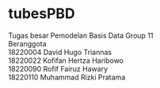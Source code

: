 # tubesPBD
Tugas besar Pemodelan Basis Data Group 11\
Beranggota\
18220004  David Hugo Triannas\
18220022  Kofifan Hertza Haribowo\
18220090  Rofif Fairuz Hawary\
18220110  Muhammad Rizki Pratama
